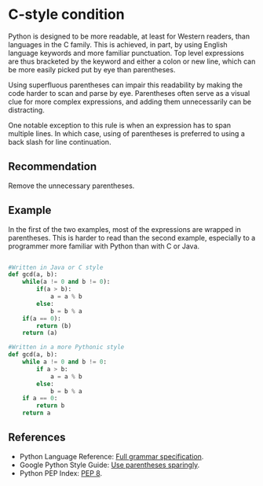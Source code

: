 # C-style condition
Python is designed to be more readable, at least for Western readers, than languages in the C family. This is achieved, in part, by using English language keywords and more familiar punctuation. Top level expressions are thus bracketed by the keyword and either a colon or new line, which can be more easily picked put by eye than parentheses.

Using superfluous parentheses can impair this readability by making the code harder to scan and parse by eye. Parentheses often serve as a visual clue for more complex expressions, and adding them unnecessarily can be distracting.

One notable exception to this rule is when an expression has to span multiple lines. In which case, using of parentheses is preferred to using a back slash for line continuation.


## Recommendation
Remove the unnecessary parentheses.


## Example
In the first of the two examples, most of the expressions are wrapped in parentheses. This is harder to read than the second example, especially to a programmer more familiar with Python than with C or Java.


```python

#Written in Java or C style
def gcd(a, b):
    while(a != 0 and b != 0):
        if(a > b):
            a = a % b
        else:
            b = b % a
    if(a == 0):
        return (b)
    return (a)

#Written in a more Pythonic style
def gcd(a, b):
    while a != 0 and b != 0:
        if a > b:
            a = a % b
        else:
            b = b % a
    if a == 0:
        return b
    return a


```

## References
* Python Language Reference: [Full grammar specification](https://docs.python.org/2/reference/grammar.html).
* Google Python Style Guide: [Use parentheses sparingly](https://google.github.io/styleguide/pyguide.html#Parentheses).
* Python PEP Index: [PEP 8](http://legacy.python.org/dev/peps/pep-0008/).
